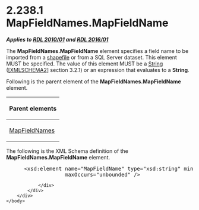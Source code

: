 <html dir="LTR" xmlns:mshelp="http://msdn.microsoft.com/mshelp" xmlns:ddue="http://ddue.schemas.microsoft.com/authoring/2003/5" xmlns:xlink="http://www.w3.org/1999/xlink" xmlns:tool="http://www.microsoft.com/tooltip">
    <head>
        <meta http-equiv="Content-Type" content="text/html; CHARSET=utf-8"></meta>
        <meta name="save" content="history"></meta>
        <title>2.238.1 MapFieldNames.MapFieldName</title>
        <xml>
            <mshelp:toctitle title="2.238.1 MapFieldNames.MapFieldName"></mshelp:toctitle>
            <mshelp:rltitle title="[MS-RDL]: MapFieldNames.MapFieldName"></mshelp:rltitle>
            <mshelp:keyword index="A" term="6663bbe9-f467-4345-9c16-a7cf43f8a890"></mshelp:keyword>
            <mshelp:attr name="DCSext.ContentType" value="open specification"></mshelp:attr>
            <mshelp:attr name="AssetID" value="6663bbe9-f467-4345-9c16-a7cf43f8a890"></mshelp:attr>
            <mshelp:attr name="TopicType" value="kbRef"></mshelp:attr>
            <mshelp:attr name="DCSext.Title" value="[MS-RDL]: MapFieldNames.MapFieldName" />
        </xml>
    </head>
    <body>
        <div id="header">
            <h1 class="heading">2.238.1 MapFieldNames.MapFieldName</h1>
        </div>
        <div id="mainSection">
            <div id="mainBody">
                <div id="allHistory" class="saveHistory"></div>
                <div id="sectionSection0" class="section" name="collapseableSection">
                    

<p><b><i>Applies to </i></b><a href="3428e690-a348-4ec7-8a6a-8efb42d2cdee.md"><b><i>RDL 2010/01</i></b></a><b><i>
and </i></b><a href="52ce3983-2bfc-4e72-9359-42aaf5fe4509.md"><b><i>RDL 2016/01</i></b></a></p>

<p>The <b>MapFieldNames.MapFieldName</b> element specifies a
field name to be imported from a <a href="b2482b3f-74ab-4ca8-a9e5-c07955011743.md#gt_acfac44c-899b-4e09-9b7b-02e9a82d4f50">shapefile</a> or from a
SQL Server dataset. This element MUST be specified. The value of this
element MUST be a <a href="1ed81ef3-a683-45e3-aaad-bd2bbe71bc3d.md">String</a>
(<a href="https://go.microsoft.com/fwlink/?LinkId=90610">[XMLSCHEMA2]</a>
section 3.2.1) or an expression that evaluates to a <b>String</b>.</p>

<p>Following is the parent element of the <b>MapFieldNames.MapFieldName</b>
element.</p>

<table>
 <thead>
  <tr>
   <th>
   <p>Parent elements</p>
   </th>
  </tr>
 </thead>
 <tr>
  <td>
  <p><a href="ce4b7c72-0a17-48e8-a974-0d4757b5d186.md">MapFieldNames</a></p>
  </td>
 </tr>
</table>

<p>The following is the XML Schema definition of the <b>MapFieldNames.MapFieldName</b>
element.           </p>

<dl>
<dd>
<div><pre> &lt;xsd:element name=&quot;MapFieldName&quot; type=&quot;xsd:string&quot; minOccurs=&quot;1&quot; 
              maxOccurs=&quot;unbounded&quot; /&gt;
</pre></div>
</dd></dl>


                </div>
            </div>
        </div>
    </body>
</html>